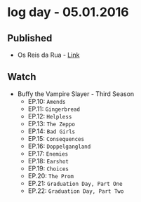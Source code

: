 # log day - 05.01.2016

## Published 

- Os Reis da Rua - [Link](http://imhomovies.com.br/opinions/recomendado/street-kings/)


## Watch

- Buffy the Vampire Slayer - Third Season
  - EP.10: `Amends`
  - EP.11: `Gingerbread`
  - EP.12: `Helpless`
  - EP.13: `The Zeppo`
  - EP.14: `Bad Girls`
  - EP.15: `Consequences`
  - EP.16: `Doppelgangland`
  - EP.17: `Enemies`
  - EP.18: `Earshot`
  - EP.19: `Choices`
  - EP.20: `The Prom`
  - EP.21: `Graduation Day, Part One`
  - EP.22: `Graduation Day, Part Two`
